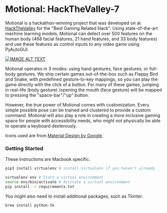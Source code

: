 # Motional: HackTheValley-7
Motional is a hackathon-winning project that was developed on at [HackTheValley](https://devpost.com/software/motional) for the "Best Gaming Related Hack". Using state-of-the-art machine learning models, Motional can detect over 500 features on the human body (468 facial features, 21 hand features, and 33 body features) and use these features as control inputs to any video game using PyAutoGUI.

[![IMAGE ALT TEXT](http://img.youtube.com/vi/9Zgh0sf959I/0.jpg)](https://www.youtube.com/watch?v=9Zgh0sf959I "Motional")

Motional operates in 3 modes: using hand gestures, face gestures, or full-body gestures. We ship certain games out-of-the-box such as Flappy Bird and Snake, with predefined gesture-to-key mappings, so you can play the game directly with the click of a button. For many of these games, jumping in real-life (body gesture) /opening the mouth (face gesture) will be mapped to pressing the "space-bar"/"up" button.

However, the true power of Motional comes with customization. Every simple possible pose can be trained and clustered to provide a custom command. Motional will also play a role in creating a more inclusive gaming space for people with accessibility needs, who might not physically be able to operate a keyboard dexterously.

Icons used are from [Material Design by Google](https://fonts.google.com/icons).

### Getting Started
These instructions are Macbook specific.

```bash
pip3 install virtualenv # install virtualenv if you haven't already

virtualenv env # Start a virtual environment
source env/bin/activate # Activate a virtual environment
pip install -r requirements.txt

```

You might also need to install additional packages, such as Tkinter.
```bash
brew install python-tk
```
